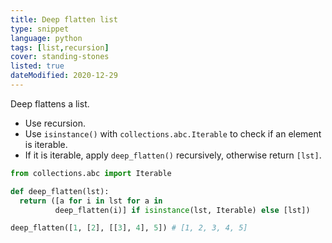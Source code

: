 ```yaml
---
title: Deep flatten list
type: snippet
language: python
tags: [list,recursion]
cover: standing-stones
listed: true
dateModified: 2020-12-29
---
```


Deep flattens a list.

- Use recursion.
- Use `isinstance()` with `collections.abc.Iterable` to check if an element is iterable.
- If it is iterable, apply `deep_flatten()` recursively, otherwise return `[lst]`.

```py
from collections.abc import Iterable

def deep_flatten(lst):
  return ([a for i in lst for a in
          deep_flatten(i)] if isinstance(lst, Iterable) else [lst])

deep_flatten([1, [2], [[3], 4], 5]) # [1, 2, 3, 4, 5]
```
